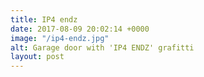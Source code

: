 ```yaml
---
title: IP4 endz
date: 2017-08-09 20:02:14 +0000
image: "/ip4-endz.jpg"
alt: Garage door with 'IP4 ENDZ' grafitti
layout: post
---
```

